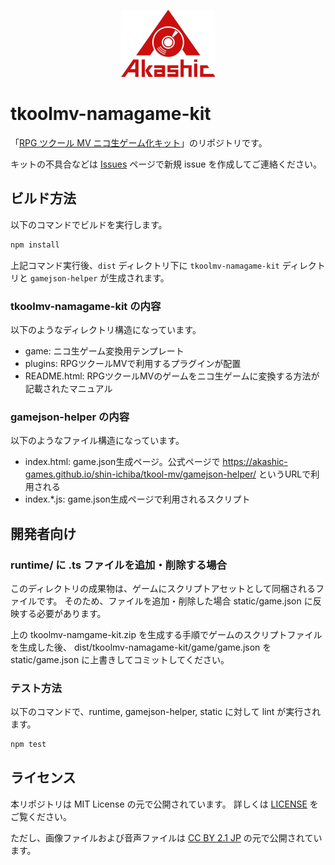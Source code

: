 <p align="center">
<img src="https://github.com/akashic-games/tkoolmv-namagame-kit/blob/main/img/akashic.png"/>
</p>

# tkoolmv-namagame-kit

「[RPG ツクール MV ニコ生ゲーム化キット][kit]」のリポジトリです。

キットの不具合などは [Issues][issue] ページで新規 issue を作成してご連絡ください。

[kit]: https://akashic-games.github.io/shin-ichiba/tkool-mv/index.html
[issue]: https://github.com/akashic-games/tkoolmv-namagame-kit/issues

## ビルド方法
以下のコマンドでビルドを実行します。

```bash
npm install
```

上記コマンド実行後、`dist` ディレクトリ下に `tkoolmv-namagame-kit` ディレクトリと `gamejson-helper` が生成されます。

### tkoolmv-namagame-kit の内容
以下のようなディレクトリ構造になっています。
- game: ニコ生ゲーム変換用テンプレート
- plugins: RPGツクールMVで利用するプラグインが配置
- README.html: RPGツクールMVのゲームをニコ生ゲームに変換する方法が記載されたマニュアル

### gamejson-helper の内容
以下のようなファイル構造になっています。
- index.html: game.json生成ページ。公式ページで https://akashic-games.github.io/shin-ichiba/tkool-mv/gamejson-helper/ というURLで利用される
- index.*.js: game.json生成ページで利用されるスクリプト

## 開発者向け

### runtime/ に .ts ファイルを追加・削除する場合

このディレクトリの成果物は、ゲームにスクリプトアセットとして同梱されるファイルです。
そのため、ファイルを追加・削除した場合 static/game.json に反映する必要があります。

上の tkoolmv-namgame-kit.zip を生成する手順でゲームのスクリプトファイルを生成した後、
dist/tkoolmv-namagame-kit/game/game.json を static/game.json に上書きしてコミットしてください。

### テスト方法
以下のコマンドで、runtime, gamejson-helper, static に対して lint が実行されます。

```bash
npm test
```

## ライセンス
本リポジトリは MIT License の元で公開されています。
詳しくは [LICENSE](https://github.com/akashic-games/tkoolmv-namagame-kit/blob/main/LICENSE) をご覧ください。

ただし、画像ファイルおよび音声ファイルは
[CC BY 2.1 JP](https://creativecommons.org/licenses/by/2.1/jp/) の元で公開されています。
